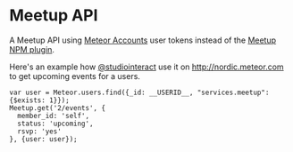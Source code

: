 Meetup API
=================

A Meetup API using [Meteor Accounts](https://atmospherejs.com/meteor/accounts-meetup) user tokens instead of the [Meetup NPM plugin](https://www.npmjs.org/package/meetup-api).

Here's an example how [@studiointeract](http://twitter.com/studiointeract) use it on http://nordic.meteor.com to get upcoming events for a users.

```
var user = Meteor.users.find({_id: __USERID__, "services.meetup": {$exists: 1}});
Meetup.get('2/events', {
  member_id: 'self',
  status: 'upcoming',
  rsvp: 'yes'
}, {user: user});
```
